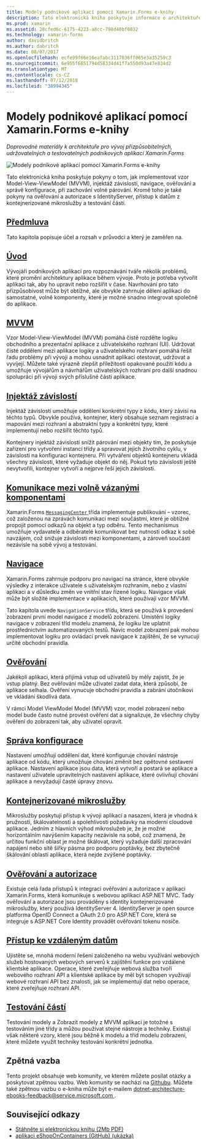 ```yaml
---
title: Modely podnikové aplikací pomocí Xamarin.Forms e-knihy
description: Tato elektronická kniha poskytuje informace o architektuře pro vývoj přizpůsobitelných, udržovatelných a testovatelných podnikových aplikací Xamarin.Forms.
ms.prod: xamarin
ms.assetid: 28cfed6c-6175-4223-a8cc-798d40bf0832
ms.technology: xamarin-forms
author: davidbritch
ms.author: dabritch
ms.date: 08/07/2017
ms.openlocfilehash: ecfe99f66e16eafabc3117036ff065e3a35259c3
ms.sourcegitcommit: 6e955f6851794d58334d41f7a550d93a47e834d2
ms.translationtype: MT
ms.contentlocale: cs-CZ
ms.lasthandoff: 07/12/2018
ms.locfileid: "38994345"
---
```

# <a name="enterprise-application-patterns-using-xamarinforms-ebook"></a>Modely podnikové aplikací pomocí Xamarin.Forms e-knihy

_Doprovodné materiály k architektuře pro vývoj přizpůsobitelných, udržovatelných a testovatelných podnikových aplikací Xamarin.Forms_

![](images/cover-sml.png "Modely podnikové aplikací pomocí Xamarin.Forms e-knihy")

Tato elektronická kniha poskytuje pokyny o tom, jak implementovat vzor Model-View-ViewModel (MVVM), injektáž závislostí, navigace, ověřování a správě konfigurace, při zachování volné párování. Kromě toho je také pokyny na ověřování a autorizace s IdentityServer, přístup k datům z kontejnerizované mikroslužby a testování částí.

## <a name="prefaceprefacemd"></a>[Předmluva](preface.md)

Tato kapitola popisuje účel a rozsah v průvodci a který je zaměřen na.

## <a name="introductionintroductionmd"></a>[Úvod](introduction.md)

Vývojáři podnikových aplikací pro rozpoznávání tváře několik problémů, které promění architektury aplikace během vývoje. Proto je potřeba vytvořit aplikaci tak, aby ho upravit nebo rozšířit v čase. Navrhování pro tato přizpůsobivost může být obtížné, ale obvykle zahrnuje dělení aplikaci do samostatné, volně komponenty, které je možné snadno integrovat společně do aplikace.

## <a name="mvvmmvvmmd"></a>[MVVM](mvvm.md)

Vzor Model-View-ViewModel (MVVM) pomáhá čistě rozdělte logiku obchodního a prezentační aplikace z uživatelského rozhraní (UI). Udržovat čisté oddělení mezi aplikace logiky a uživatelského rozhraní pomáhá řešit řadu problémy při vývoji a mohou usnadnit aplikaci otestovat, udržovat a vyvíjejí. Můžete také výrazně zlepšit příležitosti opakované použití kódu a umožňuje vývojářům a návrhářům uživatelských rozhraní pro další snadnou spolupráci při vývoji svých příslušné části aplikace.

## <a name="dependency-injectiondependency-injectionmd"></a>[Injektáž závislostí](dependency-injection.md)

Injektáž závislostí umožňuje oddělení konkrétní typy z kódu, který závisí na těchto typů. Obvykle používá, kontejner, který obsahuje seznam registrací a mapování mezi rozhraní a abstraktní typy a konkrétní typy, které implementují nebo rozšířit těchto typů.

Kontejnery injektáž závislostí snížit párování mezi objekty tím, že poskytuje zařízení pro vytvoření instancí třídy a spravovat jejich životního cyklu, v závislosti na konfiguraci kontejneru. Při vytváření objektů kontejneru vkládá všechny závislosti, které vyžaduje objekt do něj. Pokud tyto závislosti ještě nevytvořili, kontejner vytvoří a nejprve řeší jejich závislosti.

## <a name="communicating-between-loosely-coupled-componentscommunicating-between-loosely-coupled-componentsmd"></a>[Komunikace mezi volně vázanými komponentami](communicating-between-loosely-coupled-components.md)

Xamarin.Forms [ `MessagingCenter` ](xref:Xamarin.Forms.MessagingCenter) třída implementuje publikování – vzorec, což založenou na zprávách komunikaci mezi součástmi, které je obtížné propojit pomocí odkazů na objekt a typ odběru. Tento mechanismus umožňuje vydavatelé a odběratelé komunikovat bez nutnosti odkaz k sobě navzájem, což snižuje závislosti mezi komponentami, a zároveň součásti nezávisle na sobě vývoj a testování.

## <a name="navigationnavigationmd"></a>[Navigace](navigation.md)

Xamarin.Forms zahrnuje podporu pro navigaci na stránce, které obvykle výsledky z interakce uživatele s uživatelským rozhraním, nebo z vlastní aplikaci a v důsledku změn ve vnitřní stav řízené logiku. Navigace však může být složité implementace v aplikacích, které používají vzor MVVM.

Tato kapitola uvede `NavigationService` třídu, která se používá k provedení zobrazení první model navigace z modelů zobrazení. Umístění logiky navigace v zobrazení tříd modelu znamená, že logiku lze uplatnit prostřednictvím automatizovaných testů. Navíc model zobrazení pak mohou implementovat logiku pro ovládací prvek navigace k zajištění, že se vynucují určité obchodní pravidla.

## <a name="validationvalidationmd"></a>[Ověřování](validation.md)

Jakékoli aplikaci, která přijímá vstup od uživatelů by měly zajistit, že je vstup platný. Bez ověřování může uživatel zadat data, která způsobí, že aplikace selhala. Ověření vynucuje obchodní pravidla a zabrání útočníkovi ve vkládání škodlivá data.

V rámci Model ViewModel Model (MVVM) vzor, model zobrazení nebo model bude často nutné provést ověření dat a signalizuje, že všechny chyby ověření do zobrazení tak, aby uživatel opravit.

## <a name="configuration-managementconfiguration-managementmd"></a>[Správa konfigurace](configuration-management.md)

Nastavení umožňují oddělení dat, které konfiguruje chování nástroje aplikace od kódu, který umožňuje chování změnit bez opětovné sestavení aplikace. Nastavení aplikace jsou data, která vytvoří a postará se aplikace a nastavení uživatele upravitelných nastavení aplikace, které ovlivňují chování aplikace a nevyžadují časté úpravy znovu.

## <a name="containerized-microservicescontainerized-microservicesmd"></a>[Kontejnerizované mikroslužby](containerized-microservices.md)

Mikroslužby poskytují přístup k vývoji aplikací a nasazení, která je vhodná k pružnosti, škálovatelnosti a spolehlivosti požadavky na moderní cloudové aplikace. Jedním z hlavních výhod mikroslužeb je, že je možné horizontálním navýšením kapacity nezávisle na sobě, což znamená, že určitou funkční oblast je možné škálovat, který vyžaduje další zpracování napájení nebo sítě šířky pásma pro podporu poptávky, bez zbytečně škálování oblastí aplikace, která nejde zvýšené poptávky.

## <a name="authentication-and-authorizationauthentication-and-authorizationmd"></a>[Ověřování a autorizace](authentication-and-authorization.md)

Existuje celá řada přístupů k integraci ověřování a autorizace v aplikaci Xamarin.Forms, která komunikuje s webovou aplikaci ASP.NET MVC. Tady ověřování a autorizace jsou prováděny s identity kontejnerizované mikroslužby, který používá IdentityServer 4. IdentityServer je open source platforma OpenID Connect a OAuth 2.0 pro ASP.NET Core, která se integruje s ASP.NET Core Identity provádět ověřování tokenu nosiče.

## <a name="accessing-remote-dataaccessing-remote-datamd"></a>[Přístup ke vzdáleným datům](accessing-remote-data.md)

Ujistěte se, mnohá moderní řešení založeného na webu využívání webových služeb hostovaných webových serverů k zajištění funkce pro vzdálené klientské aplikace. Operace, které zveřejňuje webová služba tvoří webového rozhraní API a klientské aplikace by měl být schopen využívají webové rozhraní API bez znalosti, jak se implementují dat nebo operace, které zveřejňuje rozhraní API.

## <a name="unit-testingunit-testingmd"></a>[Testování částí](unit-testing.md)

Testování modely a Zobrazit modely z MVVM aplikací je totožné s testováním jiné třídy a můžou používat stejné nástroje a techniky. Existují však některé vzory, které jsou běžně k modelu a tříd modelu zobrazení, které můžete využít techniky testování konkrétní jednotka.

## <a name="feedback"></a>Zpětná vazba

Tento projekt obsahuje web komunity, ve kterém můžete posílat otázky a poskytovat zpětnou vazbu. Web komunity se nachází na [Githubu](https://github.com/dotnet-architecture/eShopOnContainers). Můžete také zpětnou vazbu o e-kniha může být e-mailem [ dotnet-architecture-ebooks-feedback@service.microsoft.com ](mailto:dotnet-architecture-ebooks-feedback@service.microsoft.com).


## <a name="related-links"></a>Související odkazy

- [Stáhněte si elektronickou knihu (2Mb PDF)](https://aka.ms/xamarinpatternsebook)
- [aplikaci eShopOnContainers (GitHub) (ukázka)](https://github.com/dotnet-architecture/eShopOnContainers)
